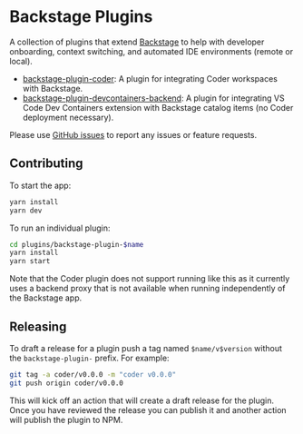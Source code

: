 # Backstage Plugins

A collection of plugins that extend [Backstage](https://backstage.io) to help with developer onboarding, context switching, and automated IDE environments (remote or local).

- [backstage-plugin-coder](./plugins/backstage-plugin-coder/README.md): A plugin for integrating Coder workspaces with Backstage.
- [backstage-plugin-devcontainers-backend](./plugins/backstage-plugin-devcontainers/README.md): A plugin for integrating VS Code Dev Containers extension with Backstage catalog items (no Coder deployment necessary).

Please use [GitHub issues](https://github.com/coder/backstage-plugins/issues) to report any issues or feature requests.

## Contributing

To start the app:

```sh
yarn install
yarn dev
```

To run an individual plugin:

```sh
cd plugins/backstage-plugin-$name
yarn install
yarn start
```

Note that the Coder plugin does not support running like this as it currently
uses a backend proxy that is not available when running independently of the
Backstage app.

## Releasing

To draft a release for a plugin push a tag named `$name/v$version` without the
`backstage-plugin-` prefix. For example:

```sh
git tag -a coder/v0.0.0 -m "coder v0.0.0"
git push origin coder/v0.0.0
```

This will kick off an action that will create a draft release for the plugin.
Once you have reviewed the release you can publish it and another action will
publish the plugin to NPM.
